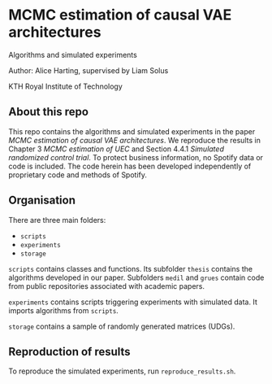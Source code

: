 # MCMC estimation of causal VAE architectures

Algorithms and simulated experiments

Author: Alice Harting, supervised by Liam Solus

KTH Royal Institute of Technology

## About this repo
This repo contains the algorithms and simulated experiments in the paper *MCMC estimation of causal VAE architectures*. We reproduce the results in Chapter 3 *MCMC estimation of UEC* and Section 4.4.1 *Simulated randomized control trial*. To protect business information, no Spotify data or code is included. The code herein has been developed independently of proprietary code and methods of Spotify.

## Organisation
There are three main folders:
- `scripts`
- `experiments`
- `storage`

`scripts` contains classes and functions. Its subfolder `thesis` contains the algorithms developed in our paper. Subfolders `medil` and `grues` contain code from public repositories associated with academic papers.

`experiments` contains scripts triggering experiments with simulated data. It imports algorithms from `scripts`. 

`storage` contains a sample of randomly generated matrices (UDGs). 

## Reproduction of results
To reproduce the simulated experiments, run `reproduce_results.sh`.

